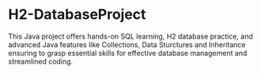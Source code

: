 # H2-DatabaseProject
This Java project offers hands-on SQL learning, H2 database practice, and advanced Java features like Collections, Data Sturctures and Inheritance ensuring to grasp essential skills for effective database management and streamlined coding.
